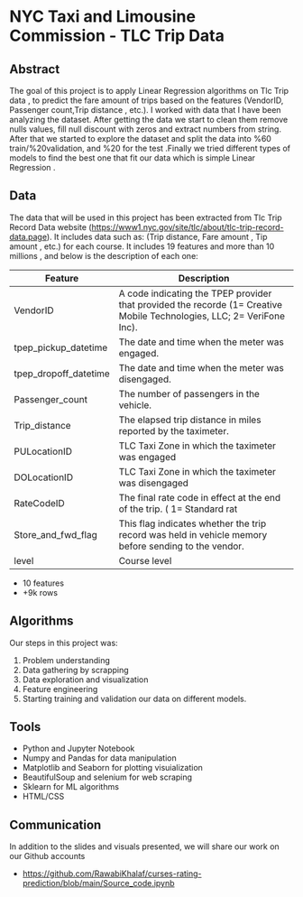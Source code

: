 # NYC Taxi and Limousine Commission - TLC Trip Data 


## Abstract
The goal of this project is to apply Linear Regression algorithms on Tlc Trip data  , to predict the fare amount of trips based on the features  (VendorID, Passenger count,Trip distance , etc.). I worked with data that I have been analyzing the dataset.  After getting the data we start to clean them remove nulls values, fill null discount with zeros and extract numbers from string. After that we started to explore the dataset and split the data into %60 train/%20validation, and %20 for the test .Finally we tried different types of models to find the best one that fit our data which is simple Linear Regression .

## Data
The data that will be used in this project has been extracted from Tlc Trip Record Data website (https://www1.nyc.gov/site/tlc/about/tlc-trip-record-data.page). It includes data such as: (Trip distance, Fare amount , Tip amount , etc.) for each course. It includes 19 features and more than 10 millions , and below is the description of each one:


| Feature               | Description                                                                     |
|-----------------------|---------------------------------------------------------------------------------|
| VendorID              |	A code indicating the TPEP provider that provided the recorde (1= Creative Mobile Technologies, LLC; 2= VeriFone Inc).
| tpep_pickup_datetime  | The date and time when the meter was engaged.
| tpep_dropoff_datetime | The date and time when the meter was disengaged.
| Passenger_count       | The number of passengers in the vehicle.
| Trip_distance         | The elapsed trip distance in miles reported by the taximeter.
| PULocationID          | TLC Taxi Zone in which the taximeter was engaged
| DOLocationID          | TLC Taxi Zone in which the taximeter was disengaged
| RateCodeID            |The final rate code in effect at the end of the trip. ( 1= Standard rat|2=JFK|3=Newark,4=NassauORWestchester,5=NegotiatedFare,6=GroupRide )
| Store_and_fwd_flag    | This flag indicates whether the trip record was held in vehicle memory before sending to the vendor.
| level                 | Course level

* 10 features
* +9k rows

## Algorithms
Our steps in this project was:
1. Problem understanding
2. Data gathering by scrapping 
3. Data exploration and visualization
4. Feature engineering
5. Starting training and validation our data on different models. 

## Tools
- Python and Jupyter Notebook
- Numpy and Pandas for data manipulation
- Matplotlib and Seaborn for plotting visuialization
- BeautifulSoup and selenium for web scraping
- Sklearn for ML algorithms
- HTML/CSS

## Communication
In addition to the slides and visuals presented, we will share our work on our Github accounts
* https://github.com/RawabiKhalaf/curses-rating-prediction/blob/main/Source_code.ipynb


